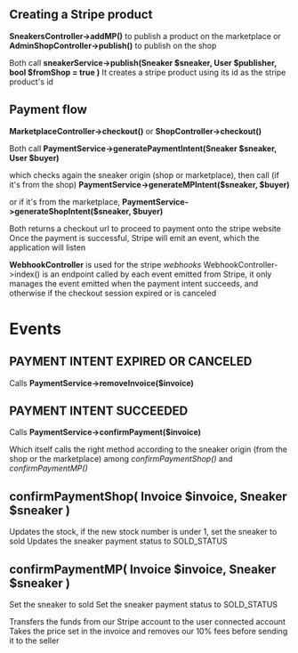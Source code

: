 

## Creating a Stripe product

**SneakersController->addMP()** to publish a product on the marketplace
or 
**AdminShopController->publish()** to publish on the shop

Both call
**sneakerService->publish(Sneaker $sneaker, User $publisher, bool $fromShop = true )**
It creates a stripe product using its id as the stripe product's id


## Payment flow

**MarketplaceController->checkout()**
or 
**ShopController->checkout()**

Both call **PaymentService->generatePaymentIntent(Sneaker $sneaker, User $buyer)**

which checks again the sneaker origin (shop or marketplace), then call
(if it's from the shop) 
**PaymentService->generateMPIntent($sneaker, $buyer)**

or if it's from the marketplace, 
**PaymentService->generateShopIntent($sneaker, $buyer)**

Both returns a checkout url to proceed to payment onto the stripe website
Once the payment is successful, Stripe will emit an event, which the application will listen


**WebhookController** is used for the stripe *webhooks*
WebhookController->index() is an endpoint called by each event emitted from Stripe, it only manages the event emitted when the payment intent succeeds, and otherwise if the checkout session expired or is canceled

# Events

## PAYMENT INTENT EXPIRED OR CANCELED

Calls **PaymentService->removeInvoice($invoice)**

## PAYMENT INTENT SUCCEEDED

Calls **PaymentService->confirmPayment($invoice)**

Which itself calls the right method according to the sneaker origin (from the shop or the marketplace) among *confirmPaymentShop()* and *confirmPaymentMP()*

## confirmPaymentShop( Invoice $invoice, Sneaker $sneaker )

Updates the stock, if the new stock number is under 1, set the sneaker to sold
Updates the sneaker payment status to SOLD_STATUS

## confirmPaymentMP( Invoice $invoice, Sneaker $sneaker )

Set the sneaker to sold
Set the sneaker payment status to SOLD_STATUS

Transfers the funds from our Stripe account to the user connected account
Takes the price set in the invoice and removes our 10% fees before sending it to the seller